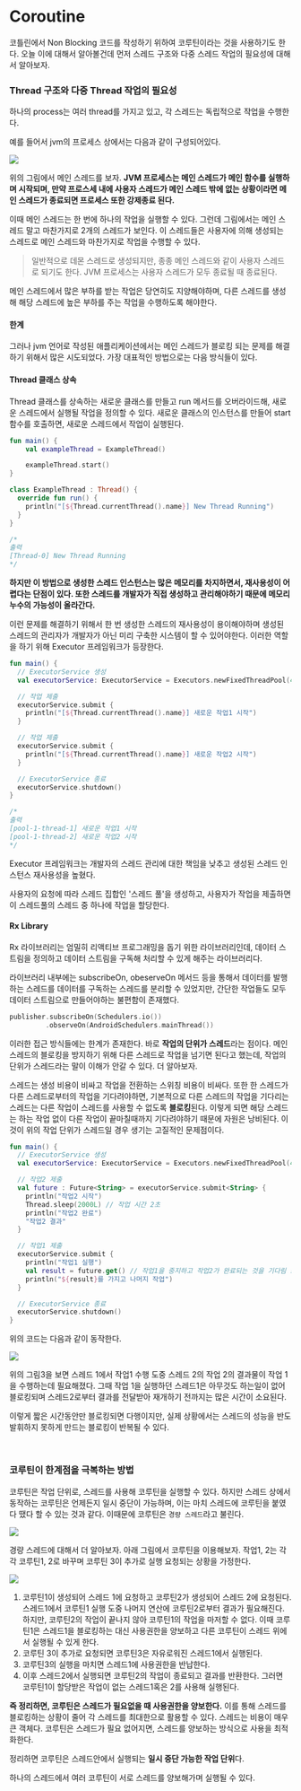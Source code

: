 # Coroutine

코틀린에서 Non Blocking 코드를 작성하기 위하여 코루틴이라는 것을 사용하기도 한다. 오늘 이에 대해서 알아볼건데 먼저 스레드 구조와 다중 스레드 작업의 필요성에 대해서 알아보자.

### Thread 구조와 다중 Thread 작업의 필요성

하나의 process는 여러 thread를 가지고 있고, 각 스레드는 독립적으로 작업을 수행한다.

예를 들어서 jvm의 프로세스 상에서는 다음과 같이 구성되어있다.

![](https://img1.daumcdn.net/thumb/R1280x0/?scode=mtistory2&fname=https%3A%2F%2Fblog.kakaocdn.net%2Fdn%2FGxqBD%2FbtrctuPsMxG%2Fta9scRvF6HCYDnQHqA2MWK%2Fimg.png)

위의 그림에서 메인 스레드를 보자. **JVM 프로세스는 메인 스레드가 메인 함수를 실행하며 시작되며, 만약 프로스세 내에 사용자 스레드가 메인 스레드 밖에 없는 상황이라면 메인 스레드가 종료되면 프로세스 또한 강제종료 된다.**

이때 메인 스레드는 한 번에 하나의 작업을 실행할 수 있다. 그런데 그림에서는 메인 스레드 말고 마찬가지로 2개의 스레드가 보인다. 이 스레드들은 사용자에 의해 생성되는 스레드로 메인 스레드와 마찬가지로 작업을 수행할 수 있다.

> 일반적으로 데몬 스레드로 생성되지만, 종종 메인 스레드와 같이 사용자 스레드로 되기도 한다. JVM 프로세스는 사용자 스레드가 모두 종료될 때 종료된다.

메인 스레드에서 많은 부하를 받는 작업은 당연히도 지양해야하며, 다른 스레드를 생성해 해당 스레드에 높은 부하를 주는 작업을 수행하도록 해야한다.

#### 한계

그러나 jvm 언어로 작성된 애플리케이션에서는 메인 스레드가 블로킹 되는 문제를 해결하기 위해서 많은 시도되었다. 가장 대표적인 방법으로는 다음 방식들이 있다.

#### Thread 클래스 상속

Thread 클래스를 상속하는 새로운 클래스를 만들고 run 메서드를 오버라이드해, 새로운 스레드에서 실행될 작업을 정의할 수 있다. 새로운 클래스의 인스턴스를 만들어 start 함수를 호출하면, 새로운 스레드에서 작업이 실행된다.

```kotlin
fun main() {
    val exampleThread = ExampleThread()

    exampleThread.start()
}

class ExampleThread : Thread() {
  override fun run() {
    println("[${Thread.currentThread().name}] New Thread Running")
  }
}

/*
출력
[Thread-0] New Thread Running
*/
```

**하지만 이 방법으로 생성한 스레드 인스턴스는 많은 메모리를 차지하면서, 재사용성이 어렵다는 단점이 있다. 또한 스레드를 개발자가 직접 생성하고 관리해야하기 때문에 메모리 누수의 가능성이 올라간다.**

이런 문제를 해결하기 위해서 한 번 생성한 스레드의 재사용성이 용이해야하며 생성된 스레드의 관리자가 개발자가 아닌 미리 구축한 시스템이 할 수 있어야한다. 이러한 역할을 하기 위해 Executor 프레임워크가 등장한다.

```kotlin
fun main() {
  // ExecutorService 생성
  val executorService: ExecutorService = Executors.newFixedThreadPool(4)

  // 작업 제출
  executorService.submit {
    println("[${Thread.currentThread().name}] 새로운 작업1 시작")
  }

  // 작업 제출
  executorService.submit {
    println("[${Thread.currentThread().name}] 새로운 작업2 시작")
  }

  // ExecutorService 종료
  executorService.shutdown()
}

/*
출력
[pool-1-thread-1] 새로운 작업1 시작
[pool-1-thread-2] 새로운 작업2 시작
*/

```

Executor 프레임워크는 개발자의 스레드 관리에 대한 책임을 낮추고 생성된 스레드 인스턴스 재사용성을 높혔다.

사용자의 요청에 따라 스레드 집합인 '스레드 풀'을 생성하고, 사용자가 작업을 제출하면 이 스레드풀의 스레드 중 하나에 작업을 할당한다.


#### Rx Library

Rx 라이브러리는 엄밀히 리액티브 프로그래밍을 돕기 위한 라이브러리인데, 데이터 스트림을 정의하고 데이터 스트림을 구독해 처리할 수 있게 해주는 라이브러리다.

라이브러리 내부에는 subscribeOn, obeserveOn 메서드 등을 통해서 데이터를 발행하는 스레드를 데이터를 구독하는 스레드를 분리할 수 있었지만, 간단한 작업들도 모두 데이터 스트림으로 만들어야하는 불편함이 존재했다.

```kotlin
publisher.subscribeOn(Schedulers.io())
         .observeOn(AndroidSchedulers.mainThread())​

```

이러한 접근 방식들에는 한계가 존재한다. 바로 **작업의 단위가 스레드**라는 점이다. 메인 스레드의 블로킹을 방지하기 위해 다른 스레드로 작업을 넘기면 된다고 했는데, 작업의 단위가 스레드라는 말이 이해가 안갈 수 있다. 더 알아보자.

스레드는 생성 비용이 비싸고 작업을 전환하는 스위칭 비용이 비싸다. 또한 한 스레드가 다른 스레드로부터의 작업을 기다려야하면, 기본적으로 다른 스레드의 작업을 기다리는 스레드는 다른 작업이 스레드를 사용할 수 없도록 **블로킹**된다. 이렇게 되면 해당 스레드는 하는 작업 없이 다른 작업이 끝마칠때까지 기다려야하기 때문에 자원은 낭비된다. 이것이 위의 작업 단위가 스레드일 경우 생기는 고질적인 문제점이다.

```kotlin
fun main() {
  // ExecutorService 생성
  val executorService: ExecutorService = Executors.newFixedThreadPool(4)

  // 작업2 제출
  val future : Future<String> = executorService.submit<String> {
    println("작업2 시작")
    Thread.sleep(2000L) // 작업 시간 2초
    println("작업2 완료")
    "작업2 결과"
  }

  // 작업1 제출
  executorService.submit {
    println("작업1 실행")
    val result = future.get() // 작업1을 중지하고 작업2가 완료되는 것을 기다림 스레드 블로킹
    println("${result}를 가지고 나머지 작업")
  }

  // ExecutorService 종료
  executorService.shutdown()
}

```

위의 코드는 다음과 같이 동작한다.

![](https://img1.daumcdn.net/thumb/R1280x0/?scode=mtistory2&fname=https%3A%2F%2Fblog.kakaocdn.net%2Fdn%2FcX1U1Z%2FbtsFg2SuZB7%2FjUAkOwcxRThy0bPuBAZFt0%2Fimg.png)

위의 그림3을 보면 스레드 1에서 작업1 수행 도중 스레드 2의 작업 2의 결과물이 작업 1을 수행하는데 필요해졌다. 그때 작업 1을 실행하던 스레드1은 아무것도 하는일이 없어 블로킹되며 스레드2로부터 결과를 전달받아 재개하기 전까지는 많은 시간이 소요된다.

이렇게 짧은 시간동안만 블로킹되면 다행이지만, 실제 상황에서는 스레드의 성능을 반도 발휘하지 못하게 만드는 블로킹이 반복될 수 있다.

<br>

### 코루틴이 한계점을 극복하는 방법

코루틴은 작업 단위로, 스레드를 사용해 코루틴을 실행할 수 있다. 하지만 스레드 상에서 동작하는 코루틴은 언제든지 일시 중단이 가능하며, 이는 마치 스레드에 코루틴을 붙였다 땠다 할 수 있는 것과 같다. 이때문에 코루틴은 `경량 스레드`라고 불린다.

![](https://img1.daumcdn.net/thumb/R1280x0/?scode=mtistory2&fname=https%3A%2F%2Fblog.kakaocdn.net%2Fdn%2FdoTuZ1%2FbtsFh5H1maq%2Fmb5qvJL8nVHWcjAdvXEb8k%2Fimg.png)

경량 스레드에 대해서 더 알아보자. 아래 그림에서 코루틴을 이용해보자. 작업1, 2는 각각 코루틴1, 2로 바꾸며 코루틴 3이 추가로 실행 요청되는 상황을 가정한다.

![](https://img1.daumcdn.net/thumb/R1280x0/?scode=mtistory2&fname=https%3A%2F%2Fblog.kakaocdn.net%2Fdn%2Fxz6lD%2FbtsFm7xyLGE%2FAJEcFdgfVFwFZlhuNqCKx0%2Fimg.png)

1. 코루틴1이 생성되어 스레드 1에 요청하고 코루틴2가 생성되어 스레드 2에 요청된다. 스레드1에서 코루틴1 실행 도중 나머지 연산에 코루틴2로부터 결과가 필요해진다. 하지만, 코루틴2의 작업이 끝나지 않아 코루틴1의 작업을 마저할 수 없다. 이때 코루틴1은 스레드1을 블로킹하는 대신 사용권한을 양보하고 다른 코루틴이 스레드 위에서 실행될 수 있게 한다.
2. 코루틴 3이 추가로 요청되면 코루틴3은 자유로워진 스레드1에서 실행된다.
3. 코루틴3의 실행을 마치면 스레드1에 사용권한을 반납한다.
4. 이후 스레드2에서 실행되면 코루틴2의 작업이 종료되고 결과를 반환한다. 그러면 코루틴1이 할당받은 작업이 없는 스레드1혹은 2를 사용해 실행된다.

**즉 정리하면, 코루틴은 스레드가 필요없을 때 사용권한을 양보한다.** 이를 통해 스레드를 블로킹하는 상황이 줄어 각 스레드를 최대한으로 활용할 수 있다. 스레드는 비용이 매우 큰 객체다. 코루틴은 스레드가 필요 없어지면, 스레드를 양보하는 방식으로 사용을 최적화한다.

정리하면 코루틴은 스레드안에서 실행되는 **일시 중단 가능한 작업 단위**다.

하나의 스레드에서 여러 코루틴이 서로 스레드를 양보해가며 실행될 수 있다.